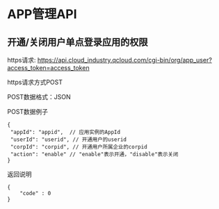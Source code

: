 # APP管理API

## 开通/关闭用户单点登录应用的权限

https请求: https://api.cloud_industry.qcloud.com/cgi-bin/org/app_user?access_token=access_token

https请求方式POST

POST数据格式：JSON

POST数据例子

```
{
 "appId": "appid",  // 应用实例的AppId
 "userId": "userid", // 开通用户的userid
 "corpId": "corpid", // 开通用户所属企业的corpid
 "action": "enable" // "enable"表示开通，"disable"表示关闭
}
```

返回说明

```
{
    "code" : 0
}
```